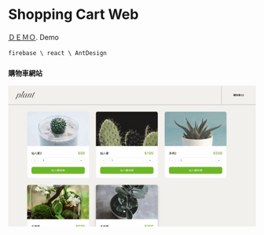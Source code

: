 # Shopping Cart Web

 [ＤＥＭＯ](https://c107165108.github.io/shopping-cart-web/index.html).
<a herf=''>Demo</a>

```
firebase \ react \ AntDesign
```

### ` 購物車網站 `

<img src="https://raw.githubusercontent.com/C107165108/shopping-cart-web/master/pic/addcart.gif" width="800" alt="addcart"/>

